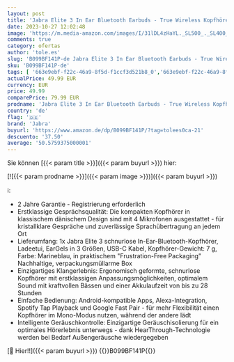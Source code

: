```yaml
---
layout: post
title: 'Jabra Elite 3 In Ear Bluetooth Earbuds - True Wireless Kopfhörer mit Geräuschisolierung und 4 integrierten Mikrofonen - klare Anrufe  kraftvoller Bass  anpassbarer Sound und Mono-Modus - marineblau'
date: 2023-10-27 12:02:48
image: 'https://m.media-amazon.com/images/I/31lDL4zHaYL._SL500_._SL400_.jpg'
comments: true
category: ofertas
author: 'tole.es'
slug: 'B099BF141P-de Jabra Elite 3 In Ear Bluetooth Earbuds - True Wireless...'
sku: 'B099BF141P-de'
tags: [ '663e9ebf-f22c-46a9-8f5d-f1ccf3d521b8_0','663e9ebf-f22c-46a9-8f5d-f1ccf3d521b8_401','663e9ebf-f22c-46a9-8f5d-f1ccf3d521b8_4501','663e9ebf-f22c-46a9-8f5d-f1ccf3d521b8_4601','Arborist Merchandising Root','Elektronik & Foto','Elektronik & Foto Outlet','In-Ear Ohrhörer','Kopfhörer','Kopfhörer & Zubehör','Kunden-Favoriten: Home Entertainment','Kunden-Favoriten: Technische Produkte','Self Service','Special Features Stores','jabra','🇩🇪', ]
actualPrice: 49.99 EUR
currency: EUR
price: 49.99
comparePrice: 79.99 EUR
prodname: 'Jabra Elite 3 In Ear Bluetooth Earbuds - True Wireless Kopfhörer mit Geräuschisolierung und 4 integrierten Mikrofonen - klare Anrufe  kraftvoller Bass  anpassbarer Sound und Mono-Modus - marineblau'
country: 'de'
flag: '🇩🇪'
brand: 'Jabra'
buyurl: 'https://www.amazon.de/dp/B099BF141P/?tag=tolees0ca-21'
descuento: '37.50'
average: '50.5759375000001'
---
```


Sie können [{{< param title >}}]({{< param buyurl >}}) hier:

[![{{< param prodname >}}]({{< param image >}})]({{< param buyurl >}})

ℹ️:

- 2 Jahre Garantie - Registrierung erforderlich
- Erstklassige Gesprächsqualität: Die kompakten Kopfhörer in klassischem dänischem Design sind mit 4 Mikrofonen ausgestattet - für kristallklare Gespräche und zuverlässige Sprachübertragung an jedem Ort
- Lieferumfang: 1x Jabra Elite 3 schnurlose In-Ear-Bluetooth-Kopfhörer, Ladeetui, EarGels in 3 Größen, USB-C Kabel, Kopfhörer-Gewicht: 7 g, Farbe: Marineblau, in praktischem "Frustration-Free Packaging" Nachhaltige, verpackungsmüllarme Box
- Einzigartiges Klangerlebnis: Ergonomisch geformte, schnurlose Kopfhörer mit erstklassigen Anpassungsmöglichkeiten, optimalem Sound mit kraftvollen Bässen und einer Akkulaufzeit von bis zu 28 Stunden
- Einfache Bedienung: Android-kompatible Apps, Alexa-Integration, Spotify Tap Playback und Google Fast Pair - für mehr Flexibilität einen Kopfhörer im Mono-Modus nutzen, während der andere lädt
- Intelligente Geräuschkontrolle: Einzigartige Geräuschisolierung für ein optimales Hörerlebnis unterwegs - dank HearThrough-Technologie werden bei Bedarf Außengeräusche wiedergegeben

[🛒 Hier!!]({{< param buyurl >}})
{{<world>}}B099BF141P{{</world>}}
